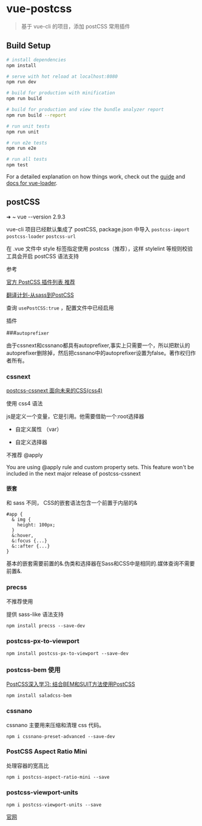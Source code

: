 # vue-postcss

> 基于 vue-cli 的项目，添加 postCSS 常用插件

## Build Setup

``` bash
# install dependencies
npm install

# serve with hot reload at localhost:8080
npm run dev

# build for production with minification
npm run build

# build for production and view the bundle analyzer report
npm run build --report

# run unit tests
npm run unit

# run e2e tests
npm run e2e

# run all tests
npm test
```

For a detailed explanation on how things work, check out the [guide](http://vuejs-templates.github.io/webpack/) and [docs for vue-loader](http://vuejs.github.io/vue-loader).

## postCSS

➜  ~ vue --version
2.9.3

vue-cli 项目已经默认集成了 postCSS, package.json 中导入 `postcss-import` `postcss-loader` `postcss-url`

在 .vue 文件中 style 标签指定使用 postcss（推荐），这样 stylelint 等规则校验工具会开启 postCSS 语法支持

参考

[ 官方 PostCSS 插件列表 推荐](https://github.com/postcss/postcss/blob/master/README.cn.md)

[翻译计划-从sass到PostCSS](https://xdlrt.github.io/2017/01/25/2017-01-25/)

查询 `usePostCSS:true` ，配置文件中已经启用

插件

###`autoprefixer`

由于cssnext和cssnano都具有autoprefixer,事实上只需要一个，所以把默认的autoprefixer删除掉，然后把cssnano中的autoprefixer设置为false。著作权归作者所有。

### cssnext

[postcss-cssnext 面向未来的CSS(css4)](https://github.com/jiayisheji/blog/issues/4)

使用 css4 语法

js是定义一个变量，它是引用。他需要借助一个:root选择器

* 自定义属性 （var）

* 自定义选择器


不推荐 @apply

You are using @apply rule and custom property sets.
This feature won't be included in the next major release of postcss-cssnext

#### 嵌套

和 sass 不同， CSS的嵌套语法包含一个前置于内层的&

```
#app {
  & img {
    height: 100px;
  }
  &:hover,
  &:focus {...}
  &::after {...}
}
```
基本的嵌套需要前置的&.伪类和选择器在Sass和CSS中是相同的.媒体查询不需要前置&.

### precss

不推荐使用

提供 sass-like 语法支持

```
npm install precss --save-dev
```

### postcss-px-to-viewport

```
npm install postcss-px-to-viewport --save-dev
```

### postcss-bem 使用

[PostCSS深入学习: 结合BEM和SUIT方法使用PostCSS](https://www.w3cplus.com/PostCSS/using-postcss-with-bem-and-suit-methodologies.html)

```
npm install saladcss-bem
```

### cssnano

cssnano 主要用来压缩和清理 css 代码。

```
npm i cssnano-preset-advanced --save-dev
```

### PostCSS Aspect Ratio Mini

处理容器的宽高比

```
npm i postcss-aspect-ratio-mini --save
```

### postcss-viewport-units

```
npm i postcss-viewport-units --save
```

[官网](https://github.com/yisibl/postcss-aspect-ratio-mini)



